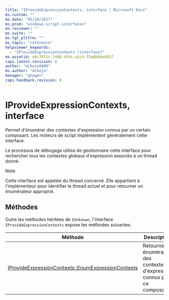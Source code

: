 ```yaml
---
title: "IProvideExpressionContexts, interface | Microsoft Docs"
ms.custom: ""
ms.date: "01/18/2017"
ms.prod: "windows-script-interfaces"
ms.reviewer: ""
ms.suite: ""
ms.tgt_pltfrm: ""
ms.topic: "reference"
helpviewer_keywords: 
  - "IProvideExpressionContexts (interface)"
ms.assetid: e4c70f2c-7d86-4fdc-a1cb-f5a0bb8ed037
caps.latest.revision: 8
author: "mikejo5000"
ms.author: "mikejo"
manager: "ghogen"
caps.handback.revision: 8
---
```

# IProvideExpressionContexts, interface
Permet d'énumérer des contextes d'expression connus par un certain composant.  Les moteurs de script implémentent généralement cette interface.  
  
 Le processus de débogage utilise de gestionnaire cette interface pour rechercher tous les contextes globaux d'expression associés à un thread donné.  
  
> [!NOTE]
>  Cette interface est appelée du thread concerné.  Elle appartient à l'implémenteur pour identifier le thread actuel et pour retourner un énumérateur approprié.  
  
## Méthodes  
 Outre les méthodes héritées de `IUnknown`, l'interface `IProvideExpressionContexts` expose les méthodes suivantes.  
  
|Méthode|Description|  
|-------------|-----------------|  
|[IProvideExpressionContexts::EnumExpressionContexts](../../winscript/reference/iprovideexpressioncontexts-enumexpressioncontexts.md)|Retourne un énumérateur des contextes d'expression connus par ce composant.|